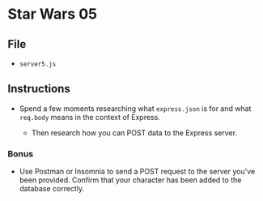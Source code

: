 # Star Wars 05

## File

* `server5.js`

## Instructions

* Spend a few moments researching what `express.json` is for and what `req.body` means in the context of Express.

  * Then research how you can POST data to the Express server.

### Bonus

* Use Postman or Insomnia to send a POST request to the server you've been provided. Confirm that your character has been added to the database correctly.
